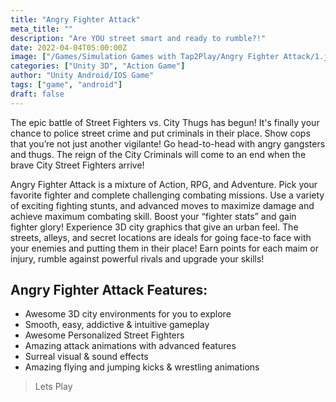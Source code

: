 ```yaml
---
title: "Angry Fighter Attack"
meta_title: ""
description: "Are YOU street smart and ready to rumble?!"
date: 2022-04-04T05:00:00Z
image: ["/Games/Simulation Games with Tap2Play/Angry Fighter Attack/1.jpg"]
categories: ["Unity 3D", "Action Game"]
author: "Unity Android/IOS Game"
tags: ["game", "android"]
draft: false
---
```


The epic battle of Street Fighters vs. City Thugs has begun! It's finally your chance to police street crime and put criminals in their place. Show cops that you’re not just another vigilante! Go head-to-head with angry gangsters and thugs. The reign of the City Criminals will come to an end when the brave City Street Fighters arrive!

Angry Fighter Attack is a mixture of Action, RPG, and Adventure. Pick your favorite fighter and complete challenging combating missions. Use a variety of exciting fighting stunts, and advanced moves to maximize damage and achieve maximum combating skill. Boost your “fighter stats” and gain fighter glory! Experience 3D city graphics that give an urban feel. The streets, alleys, and secret locations are ideals for going face-to face with your enemies and putting them in their place! Earn points for each maim or injury, rumble against powerful rivals and upgrade your skills!

## Angry Fighter Attack Features:

- Awesome 3D city environments for you to explore
- Smooth, easy, addictive & intuitive gameplay
- Awesome Personalized Street Fighters
- Amazing attack animations with advanced features
- Surreal visual & sound effects
- Amazing flying and jumping kicks & wrestling animations

> Lets Play
